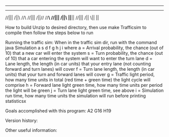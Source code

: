 
_____________________
_____________________
//|||   /||\\  //\\
//|||   /||// //__\\
//|||   /||\\ ||__||
//|||   /|| \\||  ||

How to build
Unzip to desired directory, then use make Trafficsim to compile then follow the steps below to run



Running the traffic sim:
When in the traffic sim dir, run with the command java Simulation a s d f g h j i
where
a = Arrival probability, the chance (out of 10) that a new car will enter the system
s = Turn probability, the chance (out of 10) that a car entering the system will want to enter the turn lane
d = Lane length, the length (in car units) that your entry lane (not counting forward and turn lanes) will cover
f = Turn lane length, the length (in car units) that your turn and forward lanes will cover
g = Traffic light period, how many time units in total (red time + green time) the light cycle will comprise
h = Forward lane light green time, how many time units per period the light will be green
j = Turn lane light green time, see above
i = Simulation run time, how many time units the simulation will run before printing statisticsx


Goals accomplished with this program:
A2
G16
H19


Version history:



Other useful information:

